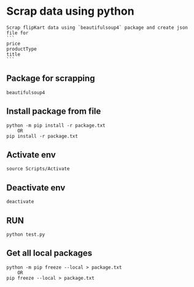 # Scrap data using python
	Scrap flipKart data using `beautifulsoup4` package and create json file for 
	```
	price
	productType
	title
	```
	
## Package for scrapping
	beautifulsoup4


## Install package from file
	python -m pip install -r package.txt
		OR
	pip install -r package.txt

## Activate env
	source Scripts/Activate

## Deactivate env
	deactivate

## RUN
	python test.py

##  Get all local packages
	python -m pip freeze --local > package.txt	
		OR
	pip freeze --local > package.txt	

